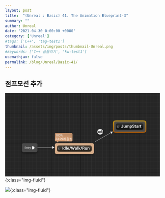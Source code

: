 ```yaml
---
layout: post
title:  "(Unreal : Basic) 41. The Animation Blueprint-3"
summary: ""
author: Unreal
date: '2021-04-30 0:00:00 +0000'
category: ['Unreal']
#tags: ['C++', 'tag-test1']
thumbnail: /assets/img/posts/thumbnail-Unreal.png
#keywords: ['C++ 글올리기', 'kw-test1']
usemathjax: false
permalink: /blog/Unreal/Basic-41/
---
```


## 점프모션 추가

![](/assets/img/posts/Unreal/Basic-41-1.PNG){:class="img-fluid"}

![](/assets/img/posts/Unreal/Basic-41-2.PNG){:class="img-fluid"}

